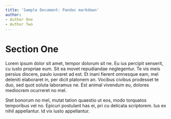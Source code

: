 ```yaml
---
title: 'Sample Document: Pandoc markdown'
author:
- Author One
- Author Two
...
```


# Section One

Lorem ipsum dolor sit amet, tempor dolorum sit ne. Eu ius percipit senserit, cu iusto propriae eum. Sit ea movet repudiandae neglegentur. Te vis meis persius discere, paulo iuvaret ad est. Et inani fierent omnesque eam, mel deleniti elaboraret in, per dicit platonem an. Vocibus civibus prodesset te duo, sed quot soluta laboramus ne. Est animal vivendum eu, dolores mediocrem ocurreret no mel.

Stet bonorum no mel, mutat tation quaestio ut eos, modo torquatos temporibus vel no. Epicuri postulant has ei, pri cu delicata scriptorem. Ius ex nihil appellantur. Id vix iusto appellantur.

